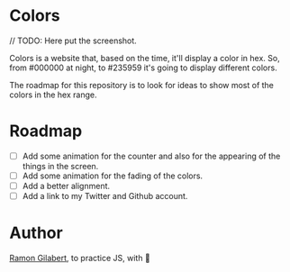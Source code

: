 # Colors

// TODO: Here put the screenshot.

Colors is a website that, based on the time, it'll display a color in hex. So, from #000000 at night, to #235959 it's going to display different colors.

The roadmap for this repository is to look for ideas to show most of the colors in the hex range.

# Roadmap

- [ ] Add some animation for the counter and also for the appearing of the things in the screen.
- [ ] Add some animation for the fading of the colors.
- [ ] Add a better alignment.
- [ ] Add a link to my Twitter and Github account.

# Author

[Ramon Gilabert](https://twitter.com/RamonGilabert), to practice JS, with 💖
